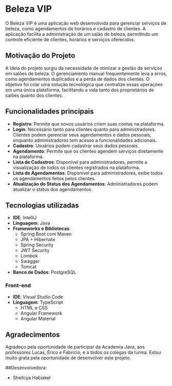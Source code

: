 # Beleza  VIP

O Beleza VIP é uma aplicação web desenvolvida para gerenciar serviços de beleza, como agendamentos de horários e cadastro de clientes. A aplicação facilita a administração de um salão de beleza, permitindo um controle eficiente de clientes, horários e serviços oferecidos.

## Motivação do Projeto

A ideia do projeto surgiu da necessidade de otimizar a gestão de serviços em salões de beleza. O gerenciamento manual frequentemente leva a erros, como agendamentos duplicados e a perda de dados dos clientes. O objetivo foi criar uma solução tecnológica que centralize essas operações em uma única plataforma, facilitando a vida tanto dos proprietários de salões quanto dos clientes.

## Funcionalidades principais

- **Registro**: Permite que novos usuários criem suas contas na plataforma.
- **Login**: Necessário tanto para clientes quanto para administradores. Clientes podem gerenciar seus agendamentos e dados pessoais, enquanto administradores tem acesso a funcionalidades adicionais.
- **Cadastro**: Usuários podem cadastrar seus dados pessoais.
- **Agendamento**: Permite que os clientes agendem serviços diretamente na plataforma.
- **Lista de Cadastros**: Disponível para administradores, permite a visualização de todos os clientes registrados na plataforma.
- **Lista de Agendamentos**: Disponível para administradores, exibe todos os agendamentos feitos pelos clientes.
- **Atualização do Status dos Agendamentos**: Administradores podem atualizar o status dos agendamentos.

## Tecnologias utilizadas
- **IDE**: IntelliJ
- **Linguagem**: Java
- **Frameworks e Bibliotecas**:
  - Spring Boot com Maven
  - JPA + Hibernate
  - Spring Security
  - JWT Security
  - Lombok
  - Swagger
  - Tomcat
- **Banco de Dados**: PostgreSQL

### Front-end
- **IDE**: Visual Studio Code
- **Linguagem**: TypeScript
  - HTML e CSS
  - Angular Framework
  - Angular Material


## Agradecimentos

Agradeço pela oportunidade de participar da Academia Java, aos professores Lucas, Érico e Fabrício, e a todos os colegas da turma. Estou muito grata pela oportunidade de desenvolver este projeto.

##Desenvolvedora:

- Shellcya Habiakel

